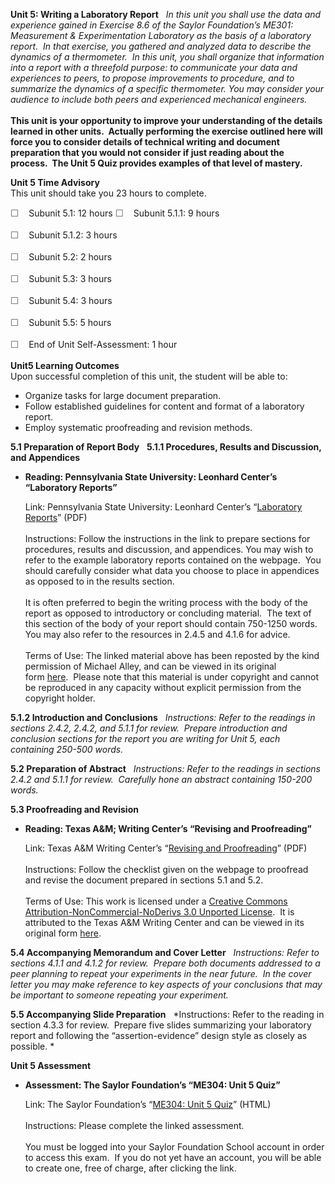 **Unit 5: Writing a Laboratory Report** <span id="5"></span> 
*In this unit you shall use the data and experience gained in Exercise
8.6 of the Saylor Foundation’s* *ME301: Measurement & Experimentation
Laboratory as the basis of a laboratory report.  In that exercise, you
gathered and analyzed data to describe the dynamics of a thermometer. 
In this unit, you shall organize that information into a report with a
threefold purpose: to communicate your data and experiences to peers, to
propose improvements to procedure, and to summarize the dynamics of a
specific thermometer. You may consider your audience to include both
peers and experienced mechanical engineers.*  
          
 **This unit is your opportunity to improve your understanding of the
details learned in other units.  Actually performing the exercise
outlined here will force you to consider details of technical writing
and document preparation that you would not consider if just reading
about the process.  The Unit 5 Quiz provides examples of that level of
mastery.**

**Unit 5 Time Advisory**  
This unit should take you 23 hours to complete.  
  
 <span
style="color: rgb(85, 85, 85); font-family: 'Myriad Pro', 'Gill Sans', 'Gill Sans MT', Calibri, sans-serif; font-size: 14.545454025268555px; line-height: 21px; -webkit-text-size-adjust: none;">☐
   </span>Subunit 5.1: 12 hours
<span
style="color: rgb(85, 85, 85); font-family: 'Myriad Pro', 'Gill Sans', 'Gill Sans MT', Calibri, sans-serif; font-size: 14.545454025268555px; line-height: 21px; -webkit-text-size-adjust: none;">☐
   </span>Subunit 5.1.1: 9 hours

<span
style="color: rgb(85, 85, 85); font-family: 'Myriad Pro', 'Gill Sans', 'Gill Sans MT', Calibri, sans-serif; font-size: 14.545454025268555px; line-height: 21px; -webkit-text-size-adjust: none;">☐
   </span>Subunit 5.1.2: 3 hours

<span
style="color: rgb(85, 85, 85); font-family: 'Myriad Pro', 'Gill Sans', 'Gill Sans MT', Calibri, sans-serif; font-size: 14.545454025268555px; line-height: 21px; -webkit-text-size-adjust: none;">☐
   </span>Subunit 5.2: 2 hours  
  
 <span
style="color: rgb(85, 85, 85); font-family: 'Myriad Pro', 'Gill Sans', 'Gill Sans MT', Calibri, sans-serif; font-size: 14.545454025268555px; line-height: 21px; -webkit-text-size-adjust: none;">☐
   </span>Subunit 5.3: 3 hours  
  
 <span
style="color: rgb(85, 85, 85); font-family: 'Myriad Pro', 'Gill Sans', 'Gill Sans MT', Calibri, sans-serif; font-size: 14.545454025268555px; line-height: 21px; -webkit-text-size-adjust: none;">☐
   </span>Subunit 5.4: 3 hours  
  
 <span
style="color: rgb(85, 85, 85); font-family: 'Myriad Pro', 'Gill Sans', 'Gill Sans MT', Calibri, sans-serif; font-size: 14.545454025268555px; line-height: 21px; -webkit-text-size-adjust: none;">☐
   </span>Subunit 5.5: 5 hours  
  
 <span
style="color: rgb(85, 85, 85); font-family: 'Myriad Pro', 'Gill Sans', 'Gill Sans MT', Calibri, sans-serif; font-size: 14.545454025268555px; line-height: 21px; -webkit-text-size-adjust: none;">☐
   </span>End of Unit Self-Assessment: 1 hour

**Unit5 Learning Outcomes**  
Upon successful completion of this unit, the student will be able to:
-   Organize tasks for large document preparation.
-   Follow established guidelines for content and format of a laboratory
    report.
-   Employ systematic proofreading and revision methods.

**5.1 Preparation of Report Body** <span id="5.1"></span> 
**5.1.1 Procedures, Results and Discussion, and Appendices** <span
id="5.1.1"></span> 
-   **Reading: Pennsylvania State University: Leonhard Center’s
    “Laboratory Reports”**

    Link: Pennsylvania State University: Leonhard Center’s “[Laboratory
    Reports](https://resources.saylor.org/wwwresources/archived/site/wp-content/uploads/2011/07/ME304-1.6.pdf)”
    (PDF)  
        
     Instructions: Follow the instructions in the link to prepare
    sections for procedures, results and discussion, and appendices. You
    may wish to refer to the example laboratory reports contained on the
    webpage.  You should carefully consider what data you choose to
    place in appendices as opposed to in the results section.  
        
     It is often preferred to begin the writing process with the body of
    the report as opposed to introductory or concluding material.  The
    text of this section of the body of your report should contain
    750-1250 words.  You may also refer to the resources in 2.4.5 and
    4.1.6 for advice.  
        
     Terms of Use: The linked material above has been reposted by the
    kind permission of Michael Alley, and can be viewed in its original
    form [here](http://writing.engr.psu.edu/workbooks/laboratory.html).  Please
    note that this material is under copyright and cannot be reproduced
    in any capacity without explicit permission from the copyright
    holder. 

**5.1.2 Introduction and Conclusions** <span id="5.1.2"></span> 
*Instructions: Refer to the readings in sections 2.4.2, 2.4.2, and 5.1.1
for review.  Prepare introduction and conclusion sections for the report
you are writing for Unit 5, each containing 250-500 words.*

**5.2 Preparation of Abstract** <span id="5.2"></span> 
*Instructions: Refer to the readings in sections 2.4.2 and 5.1.1 for
review.  Carefully hone an abstract containing 150-200 words.*

**5.3 Proofreading and Revision** <span id="5.3"></span> 
-   **Reading: Texas A&M; Writing Center’s “Revising and Proofreading”**

    Link: Texas A&M Writing Center’s “[Revising and
    Proofreading](https://resources.saylor.org/wwwresources/archived/site/wp-content/uploads/2011/07/ME304-5.3.pdf)”
    (PDF)  
        
     Instructions: Follow the checklist given on the webpage to
    proofread and revise the document prepared in sections 5.1 and
    5.2.  
        
     Terms of Use: This work is licensed under a [Creative Commons
    Attribution-NonCommercial-NoDerivs 3.0 Unported
    License](http://creativecommons.org/licenses/by-nc-nd/3.0/).  It is
    attributed to the Texas A&M Writing Center and can be viewed in its
    original form
    [here](http://writingcenter.tamu.edu/2005/how-to/revising-editing/revising-and-proofreading/).

**5.4 Accompanying Memorandum and Cover Letter** <span id="5.4"></span> 
*Instructions: Refer to sections 4.1.1 and 4.1.2 for review.  Prepare
both documents addressed to a peer planning to repeat your experiments
in the near future.  In the cover letter you may make reference to key
aspects of your conclusions that may be important to someone repeating
your experiment.*

**5.5 Accompanying Slide Preparation** <span id="5.5"></span> 
*Instructions: Refer to the reading in section 4.3.3 for review. 
Prepare five slides summarizing your laboratory report and following the
“assertion-evidence” design style as closely as possible. *

**Unit 5 Assessment** <span id="5.6"></span> 
-   **Assessment: The Saylor Foundation’s “ME304: Unit 5 Quiz”**

    Link: The Saylor Foundation’s “[ME304: Unit 5
    Quiz](http://school.saylor.org/mod/quiz/view.php?id=915)” (HTML)  
        
     Instructions: Please complete the linked assessment.  
        
     You must be logged into your Saylor Foundation School account in
    order to access this exam.  If you do not yet have an account, you
    will be able to create one, free of charge, after clicking the
    link. 


